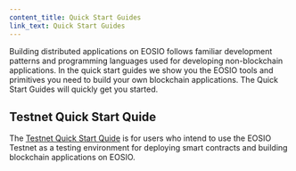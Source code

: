```yaml
---
content_title: Quick Start Guides
link_text: Quick Start Guides
---
```


Building distributed applications on EOSIO follows familiar development patterns and programming languages used for developing non-blockchain applications. In the quick start guides we show you the EOSIO tools and primitives you need to build your own blockchain applications. The Quick Start Guides will quickly get you started. 

## Testnet Quick Start Quide 
The [Testnet Quick Start Quide](10_testnet-quick-start-guide) is for users who intend to use the EOSIO Testnet as a testing environment for deploying smart contracts and building blockchain applications on EOSIO.  